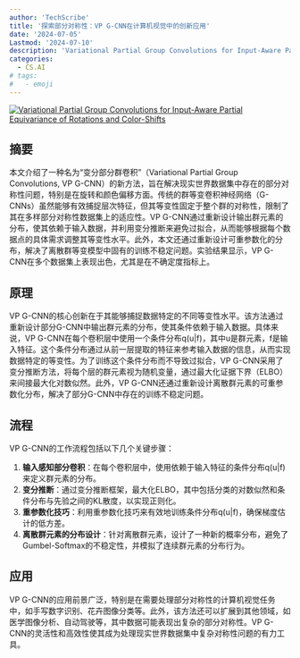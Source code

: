 ```yaml
---
author: 'TechScribe'
title: '探索部分对称性：VP G-CNN在计算机视觉中的创新应用'
date: '2024-07-05'
Lastmod: '2024-07-10'
description: 'Variational Partial Group Convolutions for Input-Aware Partial Equivariance of Rotations and Color-Shifts'
categories:
  - CS.AI
# tags:
#   - emoji
---
```


[![Variational Partial Group Convolutions for Input-Aware Partial Equivariance of Rotations and Color-Shifts](https://arxiv-research-1301205113.cos.ap-guangzhou.myqcloud.com/images/2407.04271v1.pdf_0.jpg)](https://arxiv.org/abs/2407.04271v1)

## 摘要

本文介绍了一种名为“变分部分群卷积”（Variational Partial Group Convolutions, VP G-CNN）的新方法，旨在解决现实世界数据集中存在的部分对称性问题，特别是在旋转和颜色偏移方面。传统的群等变卷积神经网络（G-CNNs）虽然能够有效捕捉层次特征，但其等变性固定于整个群的对称性，限制了其在多样部分对称性数据集上的适应性。VP G-CNN通过重新设计输出群元素的分布，使其依赖于输入数据，并利用变分推断来避免过拟合，从而能够根据每个数据点的具体需求调整其等变性水平。此外，本文还通过重新设计可重参数化的分布，解决了离散群等变模型中固有的训练不稳定问题。实验结果显示，VP G-CNN在多个数据集上表现出色，尤其是在不确定度指标上。<!--more-->

## 原理

VP G-CNN的核心创新在于其能够捕捉数据特定的不同等变性水平。该方法通过重新设计部分G-CNN中输出群元素的分布，使其条件依赖于输入数据。具体来说，VP G-CNN在每个卷积层中使用一个条件分布q(u|f)，其中u是群元素，f是输入特征。这个条件分布通过从前一层提取的特征来参考输入数据的信息，从而实现数据特定的等变性。为了训练这个条件分布而不导致过拟合，VP G-CNN采用了变分推断方法，将每个层的群元素视为随机变量，通过最大化证据下界（ELBO）来间接最大化对数似然。此外，VP G-CNN还通过重新设计离散群元素的可重参数化分布，解决了部分G-CNN中存在的训练不稳定问题。

## 流程

VP G-CNN的工作流程包括以下几个关键步骤：
1. **输入感知部分卷积**：在每个卷积层中，使用依赖于输入特征的条件分布q(u|f)来定义群元素的分布。
2. **变分推断**：通过变分推断框架，最大化ELBO，其中包括分类的对数似然和条件分布与先验之间的KL散度，以实现正则化。
3. **重参数化技巧**：利用重参数化技巧来有效地训练条件分布q(u|f)，确保梯度估计的低方差。
4. **离散群元素的分布设计**：针对离散群元素，设计了一种新的概率分布，避免了Gumbel-Softmax的不稳定性，并模拟了连续群元素的分布行为。

## 应用

VP G-CNN的应用前景广泛，特别是在需要处理部分对称性的计算机视觉任务中，如手写数字识别、花卉图像分类等。此外，该方法还可以扩展到其他领域，如医学图像分析、自动驾驶等，其中数据可能表现出复杂的部分对称性。VP G-CNN的灵活性和高效性使其成为处理现实世界数据集中复杂对称性问题的有力工具。
